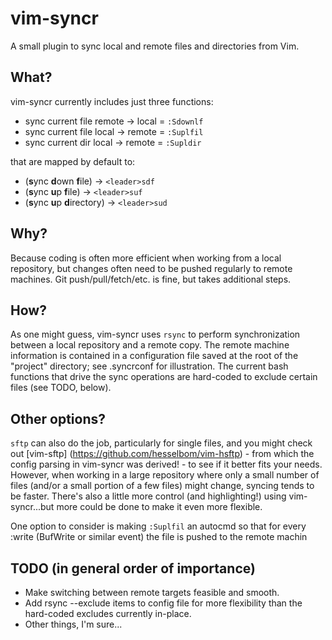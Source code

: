 # vim-syncr

A small plugin to sync local and remote files and directories from Vim.

## What?
vim-syncr currently includes just three functions:
* sync current file remote -> local = `:Sdownlf` 
* sync current file local -> remote = `:Suplfil` 
* sync current dir local -> remote = `:Supldir` 

that are mapped by default to:
* (**s**ync **d**own **f**ile) -> `<leader>sdf` 
* (**s**ync **u**p **f**ile) -> `<leader>suf` 
* (**s**ync **u**p **d**irectory) -> `<leader>sud` 

## Why?
Because coding is often more efficient when working from a local repository,
but changes often need to be pushed regularly to remote machines. Git
push/pull/fetch/etc. is fine, but takes additional steps.

## How?
As one might guess, vim-syncr uses `rsync` to perform synchronization between a
local repository and a remote copy. The remote machine information is contained
in a configuration file saved at the root of the "project" directory; see
.syncrconf for illustration. The current bash functions that drive the sync
operations are hard-coded to exclude certain files (see TODO, below).

## Other options?
`sftp` can also do the job, particularly for single files, and you might check out
[vim-sftp] (https://github.com/hesselbom/vim-hsftp) - from which the config
parsing in vim-syncr was derived! - to see if it better fits your needs. However,
when working in a large repository where only a small number of files (and/or a
small portion of a few files) might change, syncing tends to be faster. There's
also a little more control (and highlighting!) using vim-syncr...but more could
be done to make it even more flexible.

One option to consider is making `:Suplfil` an autocmd so that for every :write
(BufWrite or similar event) the file is pushed to the remote machin

## TODO (in general order of importance)
* Make switching between remote targets feasible and smooth.
* Add rsync --exclude items to config file for more flexibility than the
  hard-coded excludes currently in-place.
* Other things, I'm sure...
